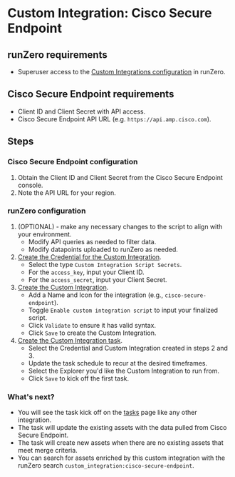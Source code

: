 # Custom Integration: Cisco Secure Endpoint

## runZero requirements

- Superuser access to the [Custom Integrations configuration](https://console.runzero.com/custom-integrations) in runZero.

## Cisco Secure Endpoint requirements

- Client ID and Client Secret with API access.
- Cisco Secure Endpoint API URL (e.g. `https://api.amp.cisco.com`).

## Steps

### Cisco Secure Endpoint configuration

1. Obtain the Client ID and Client Secret from the Cisco Secure Endpoint console.
2. Note the API URL for your region.

### runZero configuration

1. (OPTIONAL) - make any necessary changes to the script to align with your environment.
    - Modify API queries as needed to filter data.
    - Modify datapoints uploaded to runZero as needed.
2. [Create the Credential for the Custom Integration](https://console.runzero.com/credentials).
    - Select the type `Custom Integration Script Secrets`.
    - For the `access_key`, input your Client ID.
    - For the `access_secret`, input your Client Secret.
3. [Create the Custom Integration](https://console.runzero.com/custom-integrations/new).
    - Add a Name and Icon for the integration (e.g., `cisco-secure-endpoint`).
    - Toggle `Enable custom integration script` to input your finalized script.
    - Click `Validate` to ensure it has valid syntax.
    - Click `Save` to create the Custom Integration.
4. [Create the Custom Integration task](https://console.runzero.com/ingest/custom/).
    - Select the Credential and Custom Integration created in steps 2 and 3.
    - Update the task schedule to recur at the desired timeframes.
    - Select the Explorer you'd like the Custom Integration to run from.
    - Click `Save` to kick off the first task.

### What's next?

- You will see the task kick off on the [tasks](https://console.runzero.com/tasks) page like any other integration.
- The task will update the existing assets with the data pulled from Cisco Secure Endpoint.
- The task will create new assets when there are no existing assets that meet merge criteria.
- You can search for assets enriched by this custom integration with the runZero search `custom_integration:cisco-secure-endpoint`.
